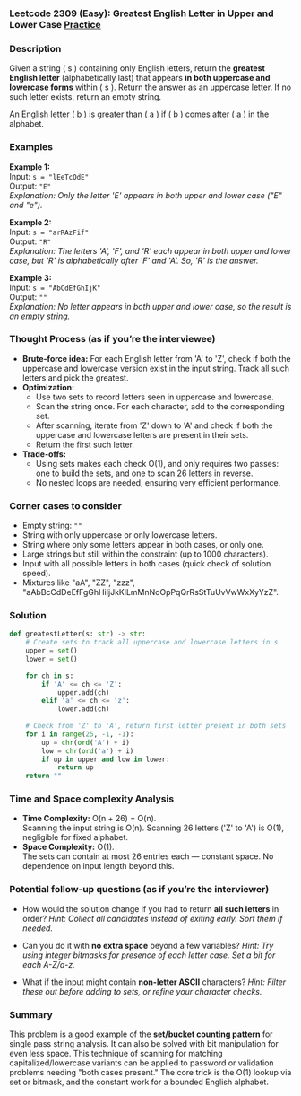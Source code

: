 ### Leetcode 2309 (Easy): Greatest English Letter in Upper and Lower Case [Practice](https://leetcode.com/problems/greatest-english-letter-in-upper-and-lower-case)

### Description  
Given a string \( s \) containing only English letters, return the **greatest English letter** (alphabetically last) that appears **in both uppercase and lowercase forms** within \( s \). Return the answer as an uppercase letter. If no such letter exists, return an empty string.

An English letter \( b \) is greater than \( a \) if \( b \) comes after \( a \) in the alphabet.

### Examples  

**Example 1:**  
Input: `s = "lEeTcOdE"`  
Output: `"E"`  
*Explanation: Only the letter 'E' appears in both upper and lower case ("E" and "e").*

**Example 2:**  
Input: `s = "arRAzFif"`  
Output: `"R"`  
*Explanation: The letters 'A', 'F', and 'R' each appear in both upper and lower case, but 'R' is alphabetically after 'F' and 'A'. So, 'R' is the answer.*

**Example 3:**  
Input: `s = "AbCdEfGhIjK"`  
Output: `""`  
*Explanation: No letter appears in both upper and lower case, so the result is an empty string.*

### Thought Process (as if you’re the interviewee)  
- **Brute-force idea:** For each English letter from 'A' to 'Z', check if both the uppercase and lowercase version exist in the input string. Track all such letters and pick the greatest.
- **Optimization:**  
  - Use two sets to record letters seen in uppercase and lowercase.  
  - Scan the string once. For each character, add to the corresponding set.  
  - After scanning, iterate from 'Z' down to 'A' and check if both the uppercase and lowercase letters are present in their sets.  
  - Return the first such letter.
- **Trade-offs:**  
  - Using sets makes each check O(1), and only requires two passes: one to build the sets, and one to scan 26 letters in reverse.
  - No nested loops are needed, ensuring very efficient performance.

### Corner cases to consider  
- Empty string: `""`
- String with only uppercase or only lowercase letters.
- String where only some letters appear in both cases, or only one.
- Large strings but still within the constraint (up to 1000 characters).
- Input with all possible letters in both cases (quick check of solution speed).
- Mixtures like "aA", "ZZ", "zzz", "aAbBcCdDeEfFgGhHiIjJkKlLmMnNoOpPqQrRsStTuUvVwWxXyYzZ".

### Solution

```python
def greatestLetter(s: str) -> str:
    # Create sets to track all uppercase and lowercase letters in s
    upper = set()
    lower = set()
    
    for ch in s:
        if 'A' <= ch <= 'Z':
            upper.add(ch)
        elif 'a' <= ch <= 'z':
            lower.add(ch)
    
    # Check from 'Z' to 'A', return first letter present in both sets
    for i in range(25, -1, -1):
        up = chr(ord('A') + i)
        low = chr(ord('a') + i)
        if up in upper and low in lower:
            return up
    return ""
```

### Time and Space complexity Analysis  

- **Time Complexity:** O(n + 26) = O(n).  
  Scanning the input string is O(n). Scanning 26 letters ('Z' to 'A') is O(1), negligible for fixed alphabet.
- **Space Complexity:** O(1).  
  The sets can contain at most 26 entries each — constant space. No dependence on input length beyond this.

### Potential follow-up questions (as if you’re the interviewer)  

- How would the solution change if you had to return **all such letters** in order?
  *Hint: Collect all candidates instead of exiting early. Sort them if needed.*

- Can you do it with **no extra space** beyond a few variables?
  *Hint: Try using integer bitmasks for presence of each letter case. Set a bit for each A-Z/a-z.*

- What if the input might contain **non-letter ASCII** characters?
  *Hint: Filter these out before adding to sets, or refine your character checks.*

### Summary
This problem is a good example of the **set/bucket counting pattern** for single pass string analysis. It can also be solved with bit manipulation for even less space. This technique of scanning for matching capitalized/lowercase variants can be applied to password or validation problems needing "both cases present." The core trick is the O(1) lookup via set or bitmask, and the constant work for a bounded English alphabet.